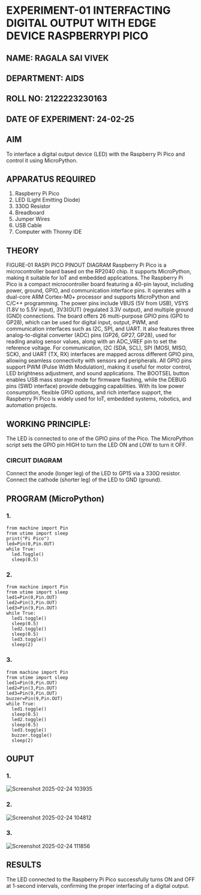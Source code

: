 # EXPERIMENT-01 INTERFACTING DIGITAL OUTPUT WITH EDGE DEVICE RASPBERRYPI PICO
## NAME: RAGALA SAI VIVEK
## DEPARTMENT: AIDS
## ROLL NO: 2122223230163
## DATE OF EXPERIMENT: 24-02-25

## AIM
To interface a digital output device (LED) with the Raspberry Pi Pico and control it using MicroPython.

## APPARATUS REQUIRED
1. Raspberry Pi Pico
2. LED (Light Emitting Diode)
3. 330Ω Resistor
4. Breadboard
5. Jumper Wires
5. USB Cable
6. Computer with Thonny IDE
   
## THEORY

FIGURE-01 RASPI PICO PINOUT DIAGRAM
Raspberry Pi Pico is a microcontroller board based on the RP2040 chip. It supports MicroPython, making it suitable for IoT and embedded applications. The Raspberry Pi Pico is a compact microcontroller board featuring a 40-pin layout, including power, ground, GPIO, and communication interface pins. It operates with a dual-core ARM Cortex-M0+ processor and supports MicroPython and C/C++ programming. The power pins include VBUS (5V from USB), VSYS (1.8V to 5.5V input), 3V3(OUT) (regulated 3.3V output), and multiple ground (GND) connections. The board offers 26 multi-purpose GPIO pins (GP0 to GP28), which can be used for digital input, output, PWM, and communication interfaces such as I2C, SPI, and UART. It also features three analog-to-digital converter (ADC) pins (GP26, GP27, GP28), used for reading analog sensor values, along with an ADC_VREF pin to set the reference voltage. For communication, I2C (SDA, SCL), SPI (MOSI, MISO, SCK), and UART (TX, RX) interfaces are mapped across different GPIO pins, allowing seamless connectivity with sensors and peripherals. All GPIO pins support PWM (Pulse Width Modulation), making it useful for motor control, LED brightness adjustment, and sound applications. The BOOTSEL button enables USB mass storage mode for firmware flashing, while the DEBUG pins (SWD interface) provide debugging capabilities. With its low power consumption, flexible GPIO options, and rich interface support, the Raspberry Pi Pico is widely used for IoT, embedded systems, robotics, and automation projects.

## WORKING PRINCIPLE:

The LED is connected to one of the GPIO pins of the Pico. The MicroPython script sets the GPIO pin HIGH to turn the LED ON and LOW to turn it OFF. 
### CIRCUIT DIAGRAM 
Connect the anode (longer leg) of the LED to GP15 via a 330Ω resistor. Connect the cathode (shorter leg) of the LED to GND (ground).


## PROGRAM (MicroPython)
### 1. 
```
from machine import Pin
from utime import sleep
print("Pi Pico")
led=Pin(0,Pin.OUT)
while True:
  led.Toggle()
  sleep(0.5)
```
### 2.
```
from machine import Pin
from utime import sleep
led1=Pin(0,Pin.OUT)
led2=Pin(3,Pin.OUT)
led3=Pin(9,Pin.OUT)
while True:
  led1.toggle()
  sleep(0.5)
  led2.toggle()
  sleep(0.5)
  led3.toggle()
  sleep(2)
```
### 3.
```
from machine import Pin
from utime import sleep
led1=Pin(0,Pin.OUT)
led2=Pin(3,Pin.OUT)
led3=Pin(9,Pin.OUT)
buzzer=Pin(9,Pin.OUT)
while True:
  led1.toggle()
  sleep(0.5)
  led2.toggle()
  sleep(0.5)
  led3.toggle()
  buzzer.toggle()
  sleep(2)
```
## OUPUT 
### 1. 
![Screenshot 2025-02-24 103935](https://github.com/user-attachments/assets/5e021560-f585-4fba-8df5-8a7489dad22d)

### 2.
![Screenshot 2025-02-24 104812](https://github.com/user-attachments/assets/c042048f-e48a-43d5-a4eb-11fda7de4c0a)

### 3.
![Screenshot 2025-02-24 111856](https://github.com/user-attachments/assets/fff9224e-ab21-4a12-b990-46dbc6d61337)

## RESULTS
The LED connected to the Raspberry Pi Pico successfully turns ON and OFF at 1-second intervals, confirming the proper interfacing of a digital output.
